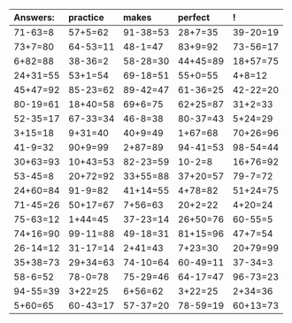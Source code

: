 | Answers: | practice | makes | perfect | ! |
| :--- | :--- | :--- | :--- | :--- |
| 71-63=8 | 57+5=62 | 91-38=53 | 28+7=35 | 39-20=19 | 
| 73+7=80 | 64-53=11 | 48-1=47 | 83+9=92 | 73-56=17 | 
| 6+82=88 | 38-36=2 | 58-28=30 | 44+45=89 | 18+57=75 | 
| 24+31=55 | 53+1=54 | 69-18=51 | 55+0=55 | 4+8=12 | 
| 45+47=92 | 85-23=62 | 89-42=47 | 61-36=25 | 42-22=20 | 
| 80-19=61 | 18+40=58 | 69+6=75 | 62+25=87 | 31+2=33 | 
| 52-35=17 | 67-33=34 | 46-8=38 | 80-37=43 | 5+24=29 | 
| 3+15=18 | 9+31=40 | 40+9=49 | 1+67=68 | 70+26=96 | 
| 41-9=32 | 90+9=99 | 2+87=89 | 94-41=53 | 98-54=44 | 
| 30+63=93 | 10+43=53 | 82-23=59 | 10-2=8 | 16+76=92 | 
| 53-45=8 | 20+72=92 | 33+55=88 | 37+20=57 | 79-7=72 | 
| 24+60=84 | 91-9=82 | 41+14=55 | 4+78=82 | 51+24=75 | 
| 71-45=26 | 50+17=67 | 7+56=63 | 20+2=22 | 4+20=24 | 
| 75-63=12 | 1+44=45 | 37-23=14 | 26+50=76 | 60-55=5 | 
| 74+16=90 | 99-11=88 | 49-18=31 | 81+15=96 | 47+7=54 | 
| 26-14=12 | 31-17=14 | 2+41=43 | 7+23=30 | 20+79=99 | 
| 35+38=73 | 29+34=63 | 74-10=64 | 60-49=11 | 37-34=3 | 
| 58-6=52 | 78-0=78 | 75-29=46 | 64-17=47 | 96-73=23 | 
| 94-55=39 | 3+22=25 | 6+56=62 | 3+22=25 | 2+34=36 | 
| 5+60=65 | 60-43=17 | 57-37=20 | 78-59=19 | 60+13=73 | 
